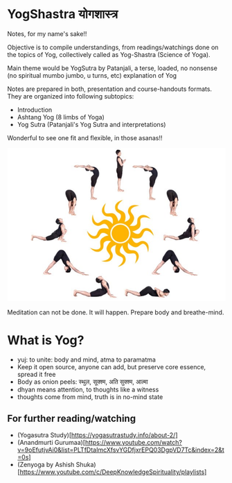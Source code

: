 # YogShastra योगशास्त्र

Notes, for my name's sake!!

Objective is to compile understandings, from readings/watchings done on the topics of Yog, collectively called as Yog-Shastra (Science of Yoga).

Main theme would be YogSutra by Patanjali, a terse, loaded, no nonsense (no spiritual mumbo jumbo, u turns, etc) explanation of Yog

Notes are prepared in both, presentation and course-handouts formats. They are organized into following subtopics:
- Introduction
- Ashtang Yog (8 limbs of Yoga)
- Yog Sutra (Patanjali's Yog Sutra and interpretations)

Wonderful to see one fit and flexible, in those asanas!!

<img src="images/sunsal.jpg" />

Meditation can not be done. It will happen. Prepare body and breathe-mind.

# What is Yog?
- yuj: to unite: body and mind, atma to paramatma
- Keep it open source, anyone can add, but preserve core essence, spread it free
- Body as onion peels: स्थुल, सूक्श्म, अति सुक्श्म, आत्मा
- dhyan means attention, to thoughts like a witness 
- thoughts come from mind, truth is in no-mind state


## For further reading/watching
- (Yogasutra Study)[https://yogasutrastudy.info/about-2/]
- (Anandmurti Gurumaa)[https://www.youtube.com/watch?v=9oEfutjvAi0&list=PLTfDtaImcXfsvYGDfjxrEPQ03DgpVD7Tc&index=2&t=0s]
- (Zenyoga by Ashish Shuka)[https://www.youtube.com/c/DeepKnowledgeSpirituality/playlists]
